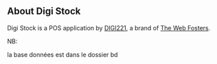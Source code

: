 ## About Digi Stock

Digi Stock is a POS application by [DIGI221](http://digi221.com), a brand of [The Web Fosters](http://thewebfosters.com).

NB:

la base données est dans le dossier bd
